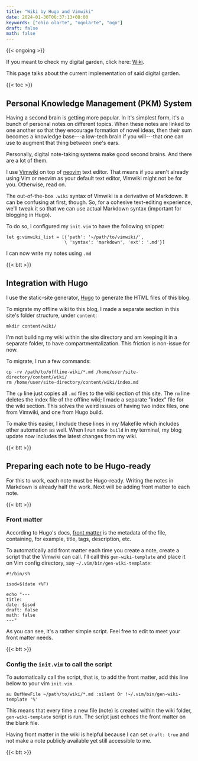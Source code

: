 ```yaml
---
title: "Wiki by Hugo and Vimwiki"
date: 2024-01-30T06:37:13+08:00
keywords: ["ohio olarte", "oqolarte", "oqo"]
draft: false
math: false
---
```

{{< ongoing >}}

If you meant to check my digital garden, click here: [Wiki](/wiki).

This page talks about the current implementation of said digital garden.

{{< toc >}}

## Personal Knowledge Management (PKM) System

Having a second brain is getting more popular.
In it's simplest form, it's a bunch of personal notes on different
topics. When these notes are linked to one another so that they
encourage formation of novel ideas, then their sum becomes a knowledge
base---a low-tech brain if you will---that one can use to augment that thing
between one's ears.

Personally, digital note-taking systems make good second brains.
And there are a lot of them.

I use [Vimwiki](https://vimwiki.github.io/) on top of
[neovim](https://neovim.io) text editor.
That means if you aren't already using Vim or neovim as your default
text editor, Vimwiki might not be for you.
Otherwise, read on.

The out-of-the-box `.wiki` syntax of Vimwiki is a derivative of
Markdown. It can be confusing at first, though. So, for a cohesive
text-editing experience, we'll tweak it so that we can use actual
Markdown syntax (important for blogging in Hugo).

To do so, I configured my `init.vim` to have the
following snippet:

```
let g:vimwiki_list = [{'path': '~/path/to/vimwiki/',
                      \ 'syntax': 'markdown', 'ext': '.md'}]
```

I can now write my notes using `.md`

{{< btt >}}

## Integration with Hugo

I use the static-site generator, [Hugo](https://gohugo.io) to generate
the HTML files of this blog.

To migrate my offline wiki to this blog, I made a separate section in this
site's folder structure, under `content`:

```
mkdir content/wiki/
```

I'm not building my wiki within the site directory and am keeping it in
a separate folder, to have compartmentalization. This friction is
non-issue for now.

To migrate, I run a few commands:

```
cp -rv /path/to/offline-wiki/*.md /home/user/site-directory/content/wiki/
rm /home/user/site-directory/content/wiki/index.md
```

The `cp` line just copies all `.md` files to the wiki section of this
site. The `rm` line deletes the index file of the offline wiki; I made a
separate "index" file for the wiki section. This solves the weird issues
of having two index files, one from Vimwiki, and one from Hugo build.

To make this easier, I include these lines in my Makefile which includes
other automation as well. When I run `make build` in my terminal, my
blog update now includes the latest changes from my wiki.

{{< btt >}}

## Preparing each note to be Hugo-ready

For this to work, each note must be Hugo-ready. Writing the notes in
Markdown is already half the work. Next will be adding front matter to
each note.

{{< btt >}}

### Front matter

According to Hugo's docs, [front matter](https://gohugo.io/content-management/front-matter/) is the
metadata of the file, containing, for example, title, tags, description,
etc.

To automatically add front matter each time you create a note, create a
script that the Vimwiki can call. I'll call this `gen-wiki-template` and
place it on Vim config directory, say `~/.vim/bin/gen-wiki-template`:

```
#!/bin/sh

isod=$(date +%F)

echo "---
title:
date: $isod
draft: false
math: false
---"
```

As you can see, it's a rather simple script. Feel free to edit to meet
your front matter needs.

{{< btt >}}

### Config the `init.vim` to call the script

To automatically call the script, that is, to add the
front matter, add this line below to your vim `init.vim`.

```
au BufNewFile ~/path/to/wiki/*.md :silent 0r !~/.vim/bin/gen-wiki-template '%'
```

This means that every time a new file (note) is created within the wiki
folder, `gen-wiki-template` script is run. The script just echoes the
front matter on the blank file.

Having front matter in the wiki is helpful because I can set `draft: true` and not
make a note publicly available yet still accessible to me.

{{< btt >}}
